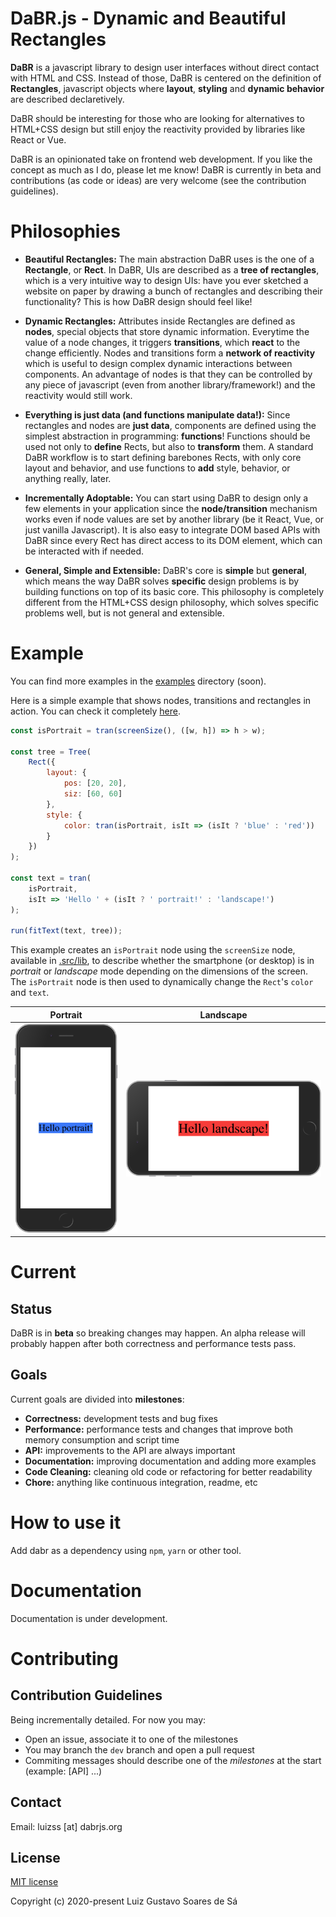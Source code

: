 
# DaBR.js - Dynamic and Beautiful Rectangles

**DaBR** is a javascript library to design user interfaces without direct contact with HTML and CSS. Instead of those, DaBR is centered on the definition of **Rectangles**, javascript objects where **layout**, **styling** and **dynamic behavior** are described declaretively.

DaBR should be interesting for those who are looking for alternatives to HTML+CSS design but still enjoy the reactivity provided by libraries like React or Vue.

DaBR is an opinionated take on frontend web development. If you like the concept as much as I do, please let me know! DaBR is currently in beta and contributions (as code or ideas) are very welcome (see the contribution guidelines).

# Philosophies

- **Beautiful Rectangles:** The main abstraction DaBR uses is the one of a **Rectangle**, or **Rect**. In DaBR, UIs are described as a **tree of rectangles**, which is a very intuitive way to design UIs: have you ever sketched a website on paper by drawing a bunch of rectangles and describing their functionality? This is how DaBR design should feel like!

- **Dynamic Rectangles:** Attributes inside Rectangles are defined as **nodes**, special objects that store dynamic information. Everytime the value of a node changes, it triggers **transitions**, which **react** to the change efficiently. Nodes and transitions form a **network of reactivity** which is useful to design complex dynamic interactions between components. An advantage of nodes is that they can be controlled by any piece of javascript (even from another library/framework!) and the reactivity would still work.

- **Everything is just data (and functions manipulate data!):** Since rectangles and nodes are **just data**, components are defined using the simplest abstraction in programming: **functions**! Functions should be used not only to **define** Rects, but also to **transform** them. A standard DaBR workflow is to start defining barebones Rects, with only core layout and behavior, and use functions to **add** style, behavior, or anything really, later.

- **Incrementally Adoptable:** You can start using DaBR to design only a few elements in your application since the **node/transition** mechanism works even if node values are set by another library (be it React, Vue, or just vanilla Javascript). It is also easy to integrate DOM based APIs with DaBR since every Rect has direct access to its DOM element, which can be interacted with if needed.

- **General, Simple and Extensible:** DaBR's core is **simple** but **general**, which means the way DaBR solves **specific** design problems is by building functions on top of its basic core. This philosophy is completely different from the HTML+CSS design philosophy, which solves specific problems well, but is not general and extensible.

# Example

You can find more examples in the [examples](examples) directory (soon). 

Here is a simple example that shows nodes, transitions and rectangles in action. You can check it completely [here](examples/example2).

```javascript
const isPortrait = tran(screenSize(), ([w, h]) => h > w);

const tree = Tree(
    Rect({
        layout: {
            pos: [20, 20],
            siz: [60, 60]
        },
        style: {
            color: tran(isPortrait, isIt => (isIt ? 'blue' : 'red'))
        }
    })
);

const text = tran(
    isPortrait,
    isIt => 'Hello ' + (isIt ? ' portrait!' : 'landscape!')
);

run(fitText(text, tree));
```

This example creates an `isPortrait` node using the `screenSize` node, available in [.src/lib](lib), to describe whether the smartphone (or desktop) is in *portrait* or *landscape* mode depending on the dimensions of the screen. The `isPortrait` node is then used to dynamically change the `Rect`'s `color` and `text`.

Portrait |  Landscape
:-------------------------:|:-------------------------:
![](./images/portrait.png)  |  ![](./images/landscape.png)

# Current 

## Status

DaBR is in **beta** so breaking changes may happen. An alpha release will probably happen after both correctness and performance tests pass.

## Goals

Current goals are divided into **milestones**:

- **Correctness:** development tests and bug fixes
- **Performance:** performance tests and changes that improve both memory consumption and script time
- **API:** improvements to the API are always important
- **Documentation:** improving documentation and adding more examples
- **Code Cleaning:** cleaning old code or refactoring for better readability
- **Chore:** anything like continuous integration, readme, etc

# How to use it

Add dabr as a dependency using `npm`, `yarn` or other tool.

# Documentation

Documentation is under development.

# Contributing

## Contribution Guidelines

Being incrementally detailed. For now you may:

- Open an issue, associate it to one of the milestones
- You may branch the `dev` branch and open a pull request
- Commiting messages should describe one of the *milestones* at the start (example: [API] ...)

## Contact

Email: luizss [at] dabrjs.org

## License

[MIT license](./LICENSE)

Copyright (c) 2020-present Luiz Gustavo Soares de Sá
